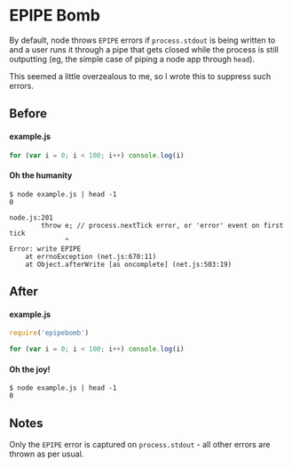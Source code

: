 # EPIPE Bomb

By default, node throws `EPIPE` errors if `process.stdout` is being written to and
a user runs it through a pipe that gets closed while the process is still outputting
(eg, the simple case of piping a node app through `head`).

This seemed a little overzealous to me, so I wrote this to suppress such errors.

## Before

#### example.js
```javascript
for (var i = 0; i < 100; i++) console.log(i)
```

#### Oh the humanity

```shell
$ node example.js | head -1
0

node.js:201
        throw e; // process.nextTick error, or 'error' event on first tick
              ^
Error: write EPIPE
    at errnoException (net.js:670:11)
    at Object.afterWrite [as oncomplete] (net.js:503:19)
```

## After

#### example.js
```javascript
require('epipebomb')

for (var i = 0; i < 100; i++) console.log(i)
```

#### Oh the joy!
```shell
$ node example.js | head -1
0
```

## Notes

Only the `EPIPE` error is captured on `process.stdout` - all other errors are thrown as per usual.